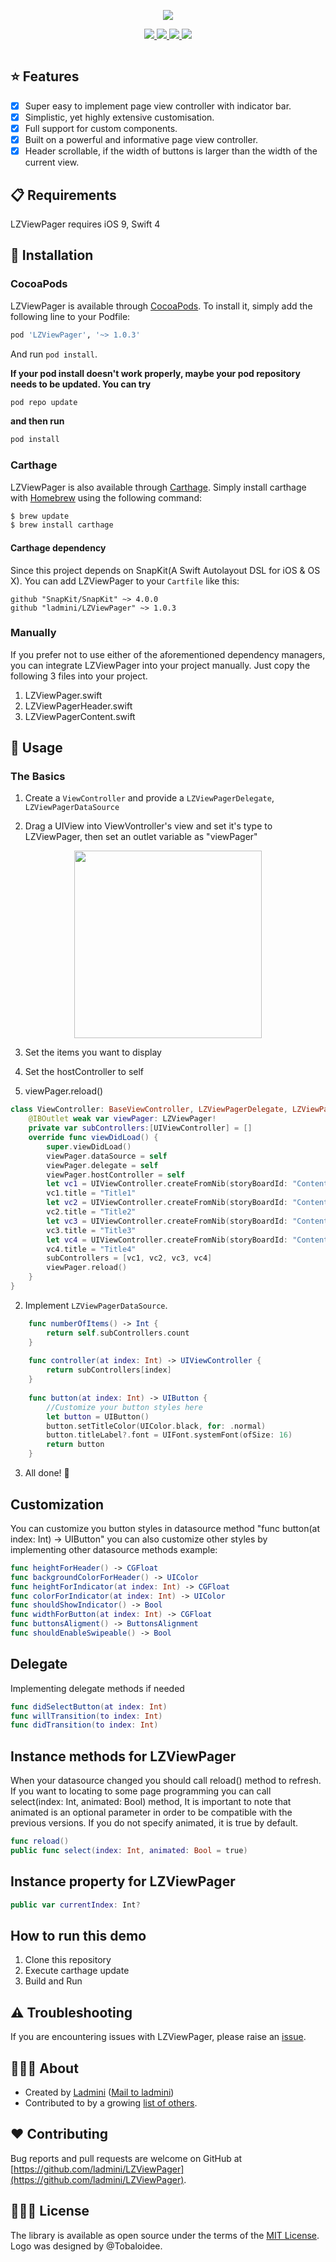 <p align="center"><img src="webimages/logotype.png"<center></p>
<p align="center">
    <a href="https://github.com/ladmini/LZViewPager">
        <img src="webimages/1.svg" />
    </a>
    <a href="https://github.com/ladmini/LZViewPager">
    <img src="webimages/3.svg"/>
    </a>
    <a href="https://github.com/ladmini/LZViewPager">
        <img src="webimages/2.svg" />
    </a>
	<a href="https://github.com/ladmini/LZViewPager">
        <img src="webimages/3.svg"/>
    </a>
</p>

<p align="center">
    <img src="webimages/demo.gif"  alt=""/>
</p>
 
## ⭐️ Features
- [x] Super easy to implement page view controller with indicator bar.
- [x] Simplistic, yet highly extensive customisation.
- [x] Full support for custom components.
- [x] Built on a powerful and informative page view controller.
- [x] Header scrollable, if the width of buttons is larger than the width of the current view.

## 📋 Requirements
LZViewPager requires iOS 9, Swift 4


## 📲 Installation
### CocoaPods
LZViewPager is available through [CocoaPods](http://cocoapods.org). To install it, simply add the following line to your Podfile:

```ruby
pod 'LZViewPager', '~> 1.0.3'
```

And run `pod install`.

**If your pod install doesn't work properly, maybe your pod repository needs to be updated. You can try**
```ruby
pod repo update
```
**and then run**
```ruby
pod install
```


### Carthage
LZViewPager is also available through [Carthage](https://github.com/Carthage/Carthage). Simply install carthage with [Homebrew](http://brew.sh/) using the following command:

```bash
$ brew update
$ brew install carthage
```

#### Carthage dependency
Since this project depends on SnapKit(A Swift Autolayout DSL for iOS & OS X). You can add LZViewPager to your `Cartfile` like this:

```ogdl
github "SnapKit/SnapKit" ~> 4.0.0
github "ladmini/LZViewPager" ~> 1.0.3
```
### Manually
If you prefer not to use either of the aforementioned dependency managers, you can integrate LZViewPager into your project manually. Just copy the following 3 files into your project.

1) LZViewPager.swift
2) LZViewPagerHeader.swift
3) LZViewPagerContent.swift

## 🚀 Usage

### The Basics

1) Create a `ViewController` and provide a `LZViewPagerDelegate`, `LZViewPagerDataSource` 

2) Drag a UIView into ViewVontroller's view and set it's type to LZViewPager, then set an outlet variable as "viewPager"

<p align="center">
    <img src="webimages/screenshot2.png" width="300" alt=""/>
</p>

3) Set the items you want to display

4) Set the hostController to self

5) viewPager.reload()

```swift
class ViewController: BaseViewController, LZViewPagerDelegate, LZViewPagerDataSource {
    @IBOutlet weak var viewPager: LZViewPager!
    private var subControllers:[UIViewController] = []
    override func viewDidLoad() {
        super.viewDidLoad()
        viewPager.dataSource = self
        viewPager.delegate = self
        viewPager.hostController = self
        let vc1 = UIViewController.createFromNib(storyBoardId: "ContentViewController1")!
        vc1.title = "Title1"
        let vc2 = UIViewController.createFromNib(storyBoardId: "ContentViewController2")!
        vc2.title = "Title2"
        let vc3 = UIViewController.createFromNib(storyBoardId: "ContentViewController3")!
        vc3.title = "Title3"
        let vc4 = UIViewController.createFromNib(storyBoardId: "ContentViewController4")!
        vc4.title = "Title4"
        subControllers = [vc1, vc2, vc3, vc4]
        viewPager.reload()
    }
}
```

2) Implement `LZViewPagerDataSource`.

```swift
    func numberOfItems() -> Int {
        return self.subControllers.count
    }
    
    func controller(at index: Int) -> UIViewController {
        return subControllers[index]
    }
    
    func button(at index: Int) -> UIButton {
        //Customize your button styles here
        let button = UIButton()
        button.setTitleColor(UIColor.black, for: .normal)
        button.titleLabel?.font = UIFont.systemFont(ofSize: 16)
        return button
    }
```

3) All done! 🎉

## Customization
You can customize you button styles in datasource method "func button(at index: Int) -> UIButton" you can also customize other styles by implementing other datasource methods example:

```swift
func heightForHeader() -> CGFloat
func backgroundColorForHeader() -> UIColor
func heightForIndicator(at index: Int) -> CGFloat
func colorForIndicator(at index: Int) -> UIColor
func shouldShowIndicator() -> Bool
func widthForButton(at index: Int) -> CGFloat
func buttonsAligment() -> ButtonsAlignment
func shouldEnableSwipeable() -> Bool
```


## Delegate
Implementing delegate methods if needed

```swift
func didSelectButton(at index: Int)
func willTransition(to index: Int)
func didTransition(to index: Int)
```
## Instance methods for LZViewPager
When your datasource changed you should call reload() method to refresh.
If you want to locating to some page programming you can call select(index: Int, animated: Bool) method, It is important to note that animated is an optional parameter in order to be compatible with the previous versions. If you do not specify animated, it is true by default. 

```swift
func reload()
public func select(index: Int, animated: Bool = true)
```

## Instance property for LZViewPager

```swift
public var currentIndex: Int?
```


## How to run this demo
1) Clone this repository
2) Execute carthage update
3) Build and Run

## ⚠️ Troubleshooting
If you are encountering issues with LZViewPager, please raise an [issue](https://github.com/ladmini/LZViewPager/issues/new).

## 👨🏻‍💻 About
- Created by [Ladmini](https://github.com/ladmini) ([Mail to ladmini](mailto:ladmini@126.com))
- Contributed to by a growing [list of others](https://github.com/ladmini/LZViewPager/graphs/contributors).


## ❤️ Contributing
Bug reports and pull requests are welcome on GitHub at [https://github.com/ladmini/LZViewPager](https://github.com/ladmini/LZViewPager).

## 👮🏻‍♂️ License
The library is available as open source under the terms of the [MIT License](http://opensource.org/licenses/MIT).
Logo was designed by @Tobaloidee.
